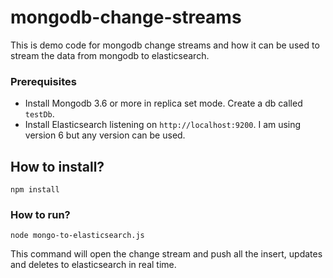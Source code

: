 # mongodb-change-streams

This is demo code for mongodb change streams and how it can be used to stream the data from mongodb to elasticsearch.

### Prerequisites

- Install Mongodb 3.6 or more in replica set mode. Create a db called `testDb`.
- Install Elasticsearch listening on `http://localhost:9200`. I am using version 6 but any version can be used.

## How to install?

`npm install`

### How to run?

`node mongo-to-elasticsearch.js`

This command will open the change stream and push all the insert, updates and deletes to elasticsearch in real time.
